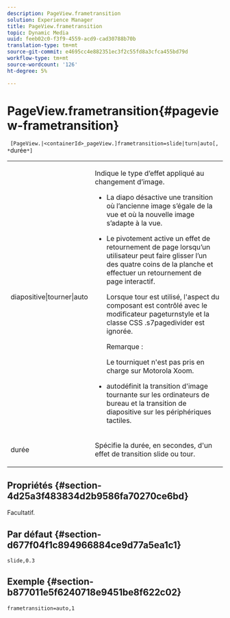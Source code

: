 ```yaml
---
description: PageView.frametransition
solution: Experience Manager
title: PageView.frametransition
topic: Dynamic Media
uuid: feeb02c0-f3f9-4559-acd9-cad30788b70b
translation-type: tm+mt
source-git-commit: e4695cc4e882351ec3f2c55fd8a3cfca455bd79d
workflow-type: tm+mt
source-wordcount: '126'
ht-degree: 5%

---
```



# PageView.frametransition{#pageview-frametransition}

` [PageView.|<containerId>_pageView.]frametransition=slide|turn|auto[, *`durée`*]`

<table id="table_625D0EEDA21B46FEA3F5CF7DDF769B50"> 
 <tbody> 
  <tr> 
   <td colname="col1"> <p> <span class="codeph"> diapositive|tourner|auto</span> </p> </td> 
   <td colname="col2"> <p> Indique le type d’effet appliqué au changement d’image. </p> <p> 
     <ul id="ul_4224B7C2722A4185A8BD48703D019AA1"> 
      <li id="li_8482037F8E1C4F11A84DF51790A073FE"> <p><span class="codeph"> La </span> diapo désactive une transition où l’ancienne image s’égale de la vue et où la nouvelle image s’adapte à la vue. </p> </li> 
      <li id="li_CE9A99564DF348D0A76AB2A5945155A5"> <p><span class="codeph"> Le </span> pivotement active un effet de retournement de page lorsqu’un utilisateur peut faire glisser l’un des quatre coins de la planche et effectuer un retournement de page interactif. </p> <p>Lorsque <span class="codeph"> tour</span> est utilisé, l'aspect du composant est contrôlé avec le modificateur <span class="codeph"> pageturnstyle</span> et la classe CSS <span class="codeph"> .s7pagedivider</span> est ignorée. </p> <p>Remarque :  <p><span class="codeph"> Le </span> tourniquet n'est pas pris en charge sur Motorola Xoom. </p> </p> </li> 
      <li id="li_79F85B0429CD4B389399FB3823FE767F"> <p> <span class="codeph"> </span> autodéfinit la transition d'image tournante sur les ordinateurs de bureau et la transition de diapositive sur les périphériques tactiles. </p> </li> 
     </ul> </p> </td> 
  </tr> 
  <tr> 
   <td colname="col1"> <p><span class="codeph"><span class="varname"> durée</span></span> </p> </td> 
   <td colname="col2"> <p>Spécifie la durée, en secondes, d'un effet de transition <span class="codeph"> slide</span> ou <span class="codeph"> tour</span>. </p> </td> 
  </tr> 
 </tbody> 
</table>

## Propriétés {#section-4d25a3f483834d2b9586fa70270ce6bd}

Facultatif.

## Par défaut {#section-d677f04f1c894966884ce9d77a5ea1c1}

`slide,0.3`

## Exemple {#section-b877011e5f6240718e9451be8f622c02}

`frametransition=auto,1`
